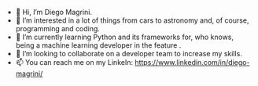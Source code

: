- 👋 Hi, I’m Diego Magrini.
- 👀 I’m interested in a lot of things from cars to astronomy and, of course, programming and coding.
- 🌱 I’m currently learning Python and its frameworks for, who knows, being a machine learning developer in the feature .
- 💞️ I’m looking to collaborate on a developer team to increase my skills.
- 📫 You can reach me on my LinkeIn: https://www.linkedin.com/in/diego-magrini/

<!---
DiMagrini/DiMagrini is a ✨ special ✨ repository because its `README.md` (this file) appears on your GitHub profile.
You can click the Preview link to take a look at your changes.
--->
